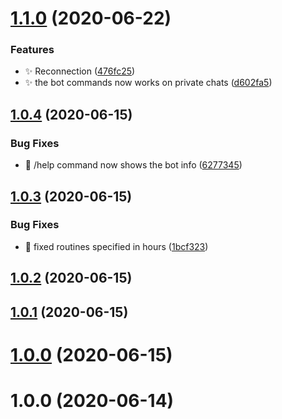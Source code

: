 <a name="1.1.0"></a>
# [1.1.0](https://github.com/josedan10/nodejs-trading-bot/compare/v1.0.4...v1.1.0) (2020-06-22)


### Features

* :sparkles: Reconnection ([476fc25](https://github.com/josedan10/nodejs-trading-bot/commit/476fc25))
* :sparkles: the bot commands now works on private chats ([d602fa5](https://github.com/josedan10/nodejs-trading-bot/commit/d602fa5))



<a name="1.0.4"></a>
## [1.0.4](https://github.com/josedan10/nodejs-trading-bot/compare/v1.0.3...v1.0.4) (2020-06-15)


### Bug Fixes

* :bug: /help command now shows the bot info ([6277345](https://github.com/josedan10/nodejs-trading-bot/commit/6277345))



<a name="1.0.3"></a>
## [1.0.3](https://github.com/josedan10/nodejs-trading-bot/compare/v1.0.2...v1.0.3) (2020-06-15)


### Bug Fixes

* :bug: fixed routines specified in hours ([1bcf323](https://github.com/josedan10/nodejs-trading-bot/commit/1bcf323))



<a name="1.0.2"></a>
## [1.0.2](https://github.com/josedan10/nodejs-trading-bot/compare/v1.0.1...v1.0.2) (2020-06-15)



<a name="1.0.1"></a>
## [1.0.1](https://github.com/josedan10/nodejs-trading-bot/compare/v1.0.0...v1.0.1) (2020-06-15)



<a name="1.0.0"></a>
# [1.0.0](https://github.com/josedan10/nodejs-trading-bot/compare/1.0.0...v1.0.0) (2020-06-15)



<a name="1.0.0"></a>
# 1.0.0 (2020-06-14)



